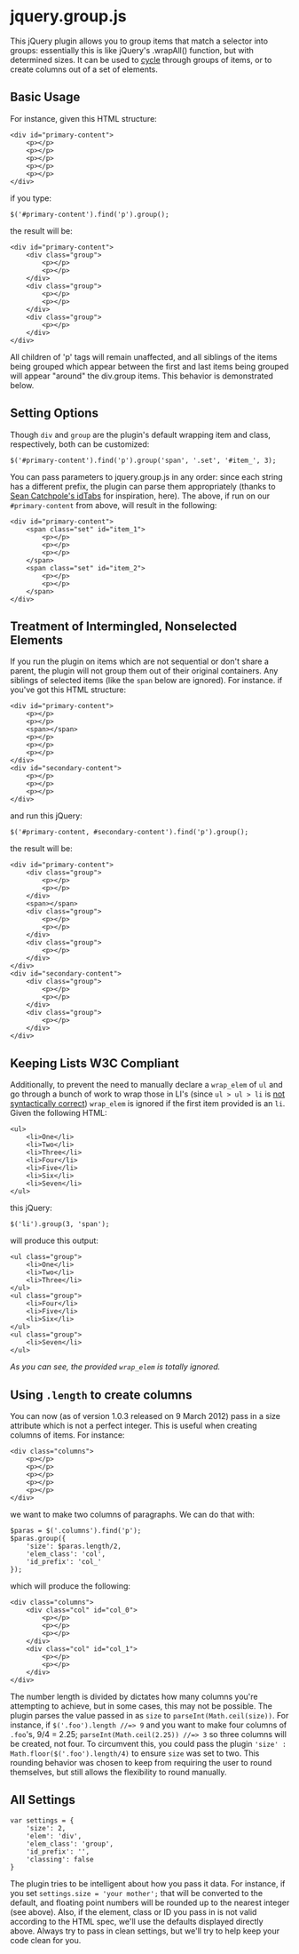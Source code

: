 # jquery.group.js #

This jQuery plugin allows you to group items that match a selector into groups: essentially this is like jQuery's .wrapAll() function, but with determined sizes. It can be used to [cycle](http://jquery.malsup.com/cycle/ "jQuery Cycle Plugin") through groups of items, or to create columns out of a set of elements.

## Basic Usage ##

For instance, given this HTML structure:

	<div id="primary-content">
		<p></p>
		<p></p>
		<p></p>
		<p></p>
		<p></p>
	</div>

if you type:

    $('#primary-content').find('p').group();

the result will be: 

	<div id="primary-content">
		<div class="group">
			<p></p>
			<p></p>
		</div>
		<div class="group">
			<p></p>
			<p></p>
		</div>
		<div class="group">
			<p></p>
		</div>
	</div>

All children of 'p' tags will remain unaffected, and all siblings of the items being grouped which appear between the first and last items being grouped will appear "around" the div.group items. This behavior is demonstrated below.

## Setting Options ##

Though `div` and `group` are the plugin's default wrapping item and class, respectively, both can be customized:

	$('#primary-content').find('p').group('span', '.set', '#item_', 3);

You can pass parameters to jquery.group.js in any order: since each string has a different prefix, the plugin can parse them appropriately (thanks to [Sean Catchpole's idTabs](http://www.sunsean.com/idTabs/) for inspiration, here). The above, if run on our `#primary-content` from above, will result in the following:

	<div id="primary-content">
		<span class="set" id="item_1">
			<p></p>
			<p></p>
			<p></p>
		</span>
		<span class="set" id="item_2">
			<p></p>
			<p></p>
		</span>
	</div>

## Treatment of Intermingled, Nonselected Elements ##

If you run the plugin on items which are not sequential or don't share a parent, the plugin will not group them out of their original containers. Any siblings of selected items (like the `span` below are ignored). For instance. if you've got this HTML structure:

	<div id="primary-content">
		<p></p>
		<p></p>
		<span></span>
		<p></p>
		<p></p>
		<p></p>
	</div>
	<div id="secondary-content">
		<p></p>
		<p></p>
		<p></p>
	</div>

and run this jQuery:

	$('#primary-content, #secondary-content').find('p').group();
	
the result will be:

	<div id="primary-content">
		<div class="group">
			<p></p>
			<p></p>
		</div>
		<span></span>
		<div class="group">
			<p></p>
			<p></p>
		</div>
		<div class="group">
			<p></p>
		</div>
	</div>
	<div id="secondary-content">
		<div class="group">
			<p></p>
			<p></p>
		</div>
		<div class="group">
			<p></p>
		</div>
	</div>

## Keeping Lists W3C Compliant ##

Additionally, to prevent the need to manually declare a `wrap_elem` of `ul` and go through a bunch of work to wrap those in LI's (since `ul > ul > li` is [not syntactically correct](http://www.w3.org/TR/html401/struct/lists.html)) `wrap_elem` is ignored if the first item provided is an `li`. Given the following HTML:

	<ul>
		<li>One</li>
		<li>Two</li>
		<li>Three</li>
		<li>Four</li>
		<li>Five</li>
		<li>Six</li>
		<li>Seven</li>
	</ul>
	
this jQuery:

	$('li').group(3, 'span');
	
will produce this output:

	<ul class="group">
		<li>One</li>
		<li>Two</li>
		<li>Three</li>
	</ul>
	<ul class="group">
		<li>Four</li>
		<li>Five</li>
		<li>Six</li>
	</ul>
	<ul class="group">
		<li>Seven</li>
	</ul>

_As you can see, the provided `wrap_elem` is totally ignored._

## Using `.length` to create columns ##

You can now (as of version 1.0.3 released on 9 March 2012) pass in a size attribute which is not a perfect integer. This is useful when creating columns of items. For instance:

	<div class="columns">
		<p></p>
		<p></p>
		<p></p>
		<p></p>
		<p></p>
	</div>

we want to make two columns of paragraphs. We can do that with:

	$paras = $('.columns').find('p');
	$paras.group({
		'size': $paras.length/2,
		'elem_class': 'col',
		'id_prefix': 'col_'
	});
	
which will produce the following:

	<div class="columns">
		<div class="col" id="col_0">
			<p></p>
			<p></p>
			<p></p>
		</div>
		<div class="col" id="col_1">
			<p></p>
			<p></p>
		</div>
	</div>

The number length is divided by dictates how many columns you're attempting to achieve, but in some cases, this may not be possible. The plugin parses the value passed in as `size` to `parseInt(Math.ceil(size))`. For instance, if `$('.foo').length //=> 9` and you want to make four columns of `.foo`'s, 9/4 = 2.25; `parseInt(Math.ceil(2.25)) //=> 3` so three columns will be created, not four. To circumvent this, you could pass the plugin `'size' : Math.floor($('.foo').length/4)` to ensure `size` was set to two. This rounding behavior was chosen to keep from requiring the user to round themselves, but still allows the flexibility to round manually.

## All Settings ##

	var settings = {
		'size': 2,
		'elem': 'div',
		'elem_class': 'group',
		'id_prefix': '',
		'classing': false
	}
	
The plugin tries to be intelligent about how you pass it data. For instance, if you set `settings.size = 'your mother';` that will be converted to the default, and floating point numbers will be rounded up to the nearest integer (see above). Also, if the element, class or ID you pass in is not valid according to the HTML spec, we'll use the defaults displayed directly above. Always try to pass in clean settings, but we'll try to help keep your code clean for you.